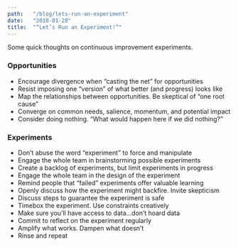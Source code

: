 ```yaml
---
path:	"/blog/lets-run-an-experiment"
date:	"2018-01-28"
title:	"“Let’s Run an Experiment!”"
---
```


Some quick thoughts on continuous improvement experiments.

### Opportunities

* Encourage divergence when “casting the net” for opportunities
* Resist imposing one “version” of what better (and progress) looks like
* Map the relationships between opportunities. Be skeptical of “one root cause”
* Converge on common needs, salience, momentum, and potential impact
* Consider doing nothing. “What would happen here if we did nothing?”
### Experiments

* Don’t abuse the word “experiment” to force and manipulate
* Engage the whole team in brainstorming possible experiments
* Create a backlog of experiments, but limit experiments in progress
* Engage the whole team in the design of the experiment
* Remind people that “failed” experiments offer valuable learning
* Openly discuss how the experiment might backfire. Invite skepticism
* Discuss steps to guarantee the experiment is safe
* Timebox the experiment. Use constraints creatively
* Make sure you’ll have access to data…don’t hoard data
* Commit to reflect on the experiment regularly
* Amplify what works. Dampen what doesn’t
* Rinse and repeat
